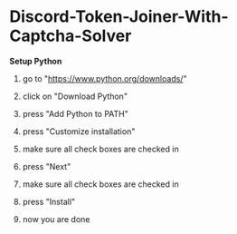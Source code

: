 # Discord-Token-Joiner-With-Captcha-Solver

**Setup Python**

1. go to "https://www.python.org/downloads/"

2. click on "Download Python"

3. press "Add Python to PATH"

4. press "Customize installation"

5. make sure all check boxes are checked in

6. press "Next"

7. make sure all check boxes are checked in

8. press "Install"

9. now you are done
